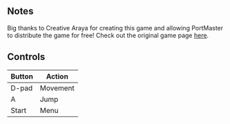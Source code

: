## Notes

Big thanks to Creative Araya for creating this game and allowing PortMaster to distribute the game for free! Check out the original game page [here](https://sonic-sms-remake.blogspot.com/p/two.html).

## Controls

| Button | Action |
|--|--| 
|D-pad|Movement|
|A|Jump|
|Start|Menu|


